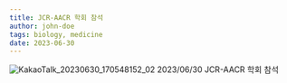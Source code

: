 ```yaml
---
title: JCR-AACR 학회 참석
author: john-doe
tags: biology, medicine
date: 2023-06-30
---
```

![KakaoTalk_20230630_170548152_02](https://github.com/NEXGEM/nexgem.github.io/assets/128671139/4199632f-63ff-42a4-8988-858c5490b29a)
2023/06/30 JCR-AACR 학회 참석
